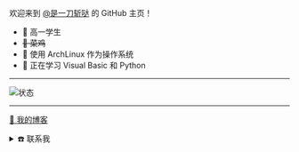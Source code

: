 欢迎来到 [@是一刀斩哒](https://space.bilibili.com/485832788) 的 GitHub 主页！

- 🏫 高一学生
- ~~🐔 菜鸡~~
- 🐧 使用 ArchLinux 作为操作系统
- 🐍 正在学习 Visual Basic 和 Python

---

![状态](https://github-readme-stats.vercel.app/api?username=YidaozhanYa&locale=cn&show_icons=true)

---

[📔 我的博客](https://blog.yidaozhan.ga)  

<details>
  <summary>☎️ 联系我</summary>
QQ "3526514925"
[Bilibili](https://space.bilibili.com/485832788) 
Discord "YidaozhanYa#8565" 
[Telegram](https://t.me/YidaozhanYa)

</details>
